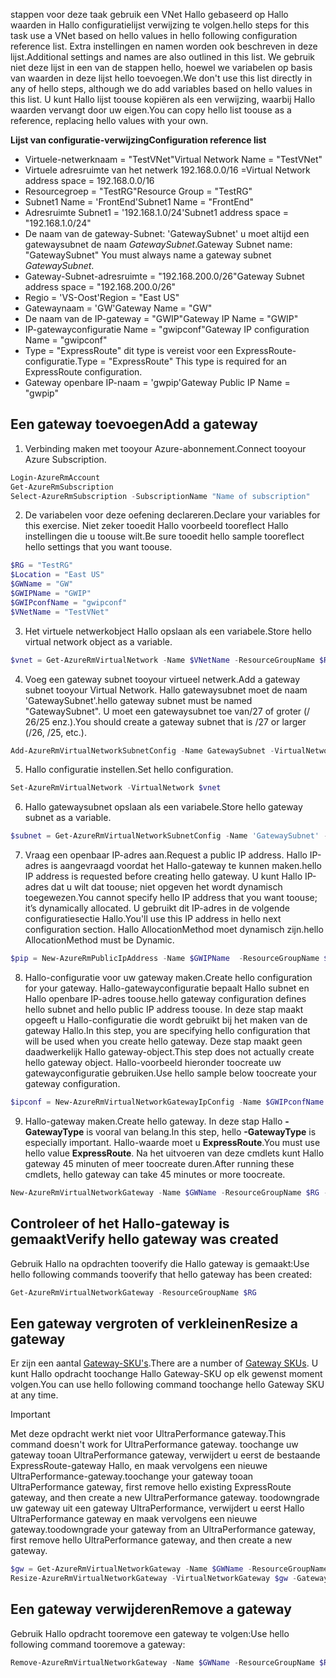 <span data-ttu-id="415bd-101">stappen voor deze taak gebruik een VNet Hallo gebaseerd op Hallo waarden in Hallo configuratielijst verwijzing te volgen.</span><span class="sxs-lookup"><span data-stu-id="415bd-101">hello steps for this task use a VNet based on hello values in hello following configuration reference list.</span></span> <span data-ttu-id="415bd-102">Extra instellingen en namen worden ook beschreven in deze lijst.</span><span class="sxs-lookup"><span data-stu-id="415bd-102">Additional settings and names are also outlined in this list.</span></span> <span data-ttu-id="415bd-103">We gebruik niet deze lijst in een van de stappen hello, hoewel we variabelen op basis van waarden in deze lijst hello toevoegen.</span><span class="sxs-lookup"><span data-stu-id="415bd-103">We don't use this list directly in any of hello steps, although we do add variables based on hello values in this list.</span></span> <span data-ttu-id="415bd-104">U kunt Hallo lijst toouse kopiëren als een verwijzing, waarbij Hallo waarden vervangt door uw eigen.</span><span class="sxs-lookup"><span data-stu-id="415bd-104">You can copy hello list toouse as a reference, replacing hello values with your own.</span></span>

<span data-ttu-id="415bd-105">**Lijst van configuratie-verwijzing**</span><span class="sxs-lookup"><span data-stu-id="415bd-105">**Configuration reference list**</span></span>

* <span data-ttu-id="415bd-106">Virtuele-netwerknaam = "TestVNet"</span><span class="sxs-lookup"><span data-stu-id="415bd-106">Virtual Network Name = "TestVNet"</span></span>
* <span data-ttu-id="415bd-107">Virtuele adresruimte van het netwerk 192.168.0.0/16 =</span><span class="sxs-lookup"><span data-stu-id="415bd-107">Virtual Network address space = 192.168.0.0/16</span></span>
* <span data-ttu-id="415bd-108">Resourcegroep = "TestRG"</span><span class="sxs-lookup"><span data-stu-id="415bd-108">Resource Group = "TestRG"</span></span>
* <span data-ttu-id="415bd-109">Subnet1 Name = 'FrontEnd'</span><span class="sxs-lookup"><span data-stu-id="415bd-109">Subnet1 Name = "FrontEnd"</span></span> 
* <span data-ttu-id="415bd-110">Adresruimte Subnet1 = '192.168.1.0/24'</span><span class="sxs-lookup"><span data-stu-id="415bd-110">Subnet1 address space = "192.168.1.0/24"</span></span>
* <span data-ttu-id="415bd-111">De naam van de gateway-Subnet: 'GatewaySubnet' u moet altijd een gatewaysubnet de naam *GatewaySubnet*.</span><span class="sxs-lookup"><span data-stu-id="415bd-111">Gateway Subnet name: "GatewaySubnet" You must always name a gateway subnet *GatewaySubnet*.</span></span>
* <span data-ttu-id="415bd-112">Gateway-Subnet-adresruimte = "192.168.200.0/26"</span><span class="sxs-lookup"><span data-stu-id="415bd-112">Gateway Subnet address space = "192.168.200.0/26"</span></span>
* <span data-ttu-id="415bd-113">Regio = 'VS-Oost'</span><span class="sxs-lookup"><span data-stu-id="415bd-113">Region = "East US"</span></span>
* <span data-ttu-id="415bd-114">Gatewaynaam = 'GW'</span><span class="sxs-lookup"><span data-stu-id="415bd-114">Gateway Name = "GW"</span></span>
* <span data-ttu-id="415bd-115">De naam van de IP-gateway = "GWIP"</span><span class="sxs-lookup"><span data-stu-id="415bd-115">Gateway IP Name = "GWIP"</span></span>
* <span data-ttu-id="415bd-116">IP-gatewayconfiguratie Name = "gwipconf"</span><span class="sxs-lookup"><span data-stu-id="415bd-116">Gateway IP configuration Name = "gwipconf"</span></span>
* <span data-ttu-id="415bd-117">Type = "ExpressRoute" dit type is vereist voor een ExpressRoute-configuratie.</span><span class="sxs-lookup"><span data-stu-id="415bd-117">Type = "ExpressRoute" This type is required for an ExpressRoute configuration.</span></span>
* <span data-ttu-id="415bd-118">Gateway openbare IP-naam = 'gwpip'</span><span class="sxs-lookup"><span data-stu-id="415bd-118">Gateway Public IP Name = "gwpip"</span></span>

## <a name="add-a-gateway"></a><span data-ttu-id="415bd-119">Een gateway toevoegen</span><span class="sxs-lookup"><span data-stu-id="415bd-119">Add a gateway</span></span>
1. <span data-ttu-id="415bd-120">Verbinding maken met tooyour Azure-abonnement.</span><span class="sxs-lookup"><span data-stu-id="415bd-120">Connect tooyour Azure Subscription.</span></span>

  ```powershell 
  Login-AzureRmAccount
  Get-AzureRmSubscription 
  Select-AzureRmSubscription -SubscriptionName "Name of subscription"
  ```
2. <span data-ttu-id="415bd-121">De variabelen voor deze oefening declareren.</span><span class="sxs-lookup"><span data-stu-id="415bd-121">Declare your variables for this exercise.</span></span> <span data-ttu-id="415bd-122">Niet zeker tooedit Hallo voorbeeld tooreflect Hallo instellingen die u toouse wilt.</span><span class="sxs-lookup"><span data-stu-id="415bd-122">Be sure tooedit hello sample tooreflect hello settings that you want toouse.</span></span>

  ```powershell 
  $RG = "TestRG"
  $Location = "East US"
  $GWName = "GW"
  $GWIPName = "GWIP"
  $GWIPconfName = "gwipconf"
  $VNetName = "TestVNet"
  ```
3. <span data-ttu-id="415bd-123">Het virtuele netwerkobject Hallo opslaan als een variabele.</span><span class="sxs-lookup"><span data-stu-id="415bd-123">Store hello virtual network object as a variable.</span></span>

  ```powershell
  $vnet = Get-AzureRmVirtualNetwork -Name $VNetName -ResourceGroupName $RG
  ```
4. <span data-ttu-id="415bd-124">Voeg een gateway subnet tooyour virtueel netwerk.</span><span class="sxs-lookup"><span data-stu-id="415bd-124">Add a gateway subnet tooyour Virtual Network.</span></span> <span data-ttu-id="415bd-125">Hallo gatewaysubnet moet de naam 'GatewaySubnet'.</span><span class="sxs-lookup"><span data-stu-id="415bd-125">hello gateway subnet must be named "GatewaySubnet".</span></span> <span data-ttu-id="415bd-126">U moet een gatewaysubnet toe van/27 of groter (/ 26/25 enz.).</span><span class="sxs-lookup"><span data-stu-id="415bd-126">You should create a gateway subnet that is /27 or larger (/26, /25, etc.).</span></span>

  ```powershell
  Add-AzureRmVirtualNetworkSubnetConfig -Name GatewaySubnet -VirtualNetwork $vnet -AddressPrefix 192.168.200.0/26
  ```
5. <span data-ttu-id="415bd-127">Hallo configuratie instellen.</span><span class="sxs-lookup"><span data-stu-id="415bd-127">Set hello configuration.</span></span>

  ```powershell
  Set-AzureRmVirtualNetwork -VirtualNetwork $vnet
  ```
6. <span data-ttu-id="415bd-128">Hallo gatewaysubnet opslaan als een variabele.</span><span class="sxs-lookup"><span data-stu-id="415bd-128">Store hello gateway subnet as a variable.</span></span>

  ```powershell
  $subnet = Get-AzureRmVirtualNetworkSubnetConfig -Name 'GatewaySubnet' -VirtualNetwork $vnet
  ```
7. <span data-ttu-id="415bd-129">Vraag een openbaar IP-adres aan.</span><span class="sxs-lookup"><span data-stu-id="415bd-129">Request a public IP address.</span></span> <span data-ttu-id="415bd-130">Hallo IP-adres is aangevraagd voordat het Hallo-gateway te kunnen maken.</span><span class="sxs-lookup"><span data-stu-id="415bd-130">hello IP address is requested before creating hello gateway.</span></span> <span data-ttu-id="415bd-131">U kunt Hallo IP-adres dat u wilt dat toouse; niet opgeven het wordt dynamisch toegewezen.</span><span class="sxs-lookup"><span data-stu-id="415bd-131">You cannot specify hello IP address that you want toouse; it’s dynamically allocated.</span></span> <span data-ttu-id="415bd-132">U gebruikt dit IP-adres in de volgende configuratiesectie Hallo.</span><span class="sxs-lookup"><span data-stu-id="415bd-132">You'll use this IP address in hello next configuration section.</span></span> <span data-ttu-id="415bd-133">Hallo AllocationMethod moet dynamisch zijn.</span><span class="sxs-lookup"><span data-stu-id="415bd-133">hello AllocationMethod must be Dynamic.</span></span>

  ```powershell
  $pip = New-AzureRmPublicIpAddress -Name $GWIPName  -ResourceGroupName $RG -Location $Location -AllocationMethod Dynamic
  ```
8. <span data-ttu-id="415bd-134">Hallo-configuratie voor uw gateway maken.</span><span class="sxs-lookup"><span data-stu-id="415bd-134">Create hello configuration for your gateway.</span></span> <span data-ttu-id="415bd-135">Hallo-gatewayconfiguratie bepaalt Hallo subnet en Hallo openbare IP-adres toouse.</span><span class="sxs-lookup"><span data-stu-id="415bd-135">hello gateway configuration defines hello subnet and hello public IP address toouse.</span></span> <span data-ttu-id="415bd-136">In deze stap maakt opgeeft u Hallo-configuratie die wordt gebruikt bij het maken van de gateway Hallo.</span><span class="sxs-lookup"><span data-stu-id="415bd-136">In this step, you are specifying hello configuration that will be used when you create hello gateway.</span></span> <span data-ttu-id="415bd-137">Deze stap maakt geen daadwerkelijk Hallo gateway-object.</span><span class="sxs-lookup"><span data-stu-id="415bd-137">This step does not actually create hello gateway object.</span></span> <span data-ttu-id="415bd-138">Hallo-voorbeeld hieronder toocreate uw gatewayconfiguratie gebruiken.</span><span class="sxs-lookup"><span data-stu-id="415bd-138">Use hello sample below toocreate your gateway configuration.</span></span>

  ```powershell
  $ipconf = New-AzureRmVirtualNetworkGatewayIpConfig -Name $GWIPconfName -Subnet $subnet -PublicIpAddress $pip
  ```
9. <span data-ttu-id="415bd-139">Hallo-gateway maken.</span><span class="sxs-lookup"><span data-stu-id="415bd-139">Create hello gateway.</span></span> <span data-ttu-id="415bd-140">In deze stap Hallo **- GatewayType** is vooral van belang.</span><span class="sxs-lookup"><span data-stu-id="415bd-140">In this step, hello **-GatewayType** is especially important.</span></span> <span data-ttu-id="415bd-141">Hallo-waarde moet u **ExpressRoute**.</span><span class="sxs-lookup"><span data-stu-id="415bd-141">You must use hello value **ExpressRoute**.</span></span> <span data-ttu-id="415bd-142">Na het uitvoeren van deze cmdlets kunt Hallo gateway 45 minuten of meer toocreate duren.</span><span class="sxs-lookup"><span data-stu-id="415bd-142">After running these cmdlets, hello gateway can take 45 minutes or more toocreate.</span></span>

  ```powershell
  New-AzureRmVirtualNetworkGateway -Name $GWName -ResourceGroupName $RG -Location $Location -IpConfigurations $ipconf -GatewayType Expressroute -GatewaySku Standard
  ```

## <a name="verify-hello-gateway-was-created"></a><span data-ttu-id="415bd-143">Controleer of het Hallo-gateway is gemaakt</span><span class="sxs-lookup"><span data-stu-id="415bd-143">Verify hello gateway was created</span></span>
<span data-ttu-id="415bd-144">Gebruik Hallo na opdrachten tooverify die Hallo gateway is gemaakt:</span><span class="sxs-lookup"><span data-stu-id="415bd-144">Use hello following commands tooverify that hello gateway has been created:</span></span>

```powershell
Get-AzureRmVirtualNetworkGateway -ResourceGroupName $RG
```

## <a name="resize-a-gateway"></a><span data-ttu-id="415bd-145">Een gateway vergroten of verkleinen</span><span class="sxs-lookup"><span data-stu-id="415bd-145">Resize a gateway</span></span>
<span data-ttu-id="415bd-146">Er zijn een aantal [Gateway-SKU's](../articles/expressroute/expressroute-about-virtual-network-gateways.md).</span><span class="sxs-lookup"><span data-stu-id="415bd-146">There are a number of [Gateway SKUs](../articles/expressroute/expressroute-about-virtual-network-gateways.md).</span></span> <span data-ttu-id="415bd-147">U kunt Hallo opdracht toochange Hallo Gateway-SKU op elk gewenst moment volgen.</span><span class="sxs-lookup"><span data-stu-id="415bd-147">You can use hello following command toochange hello Gateway SKU at any time.</span></span>

> [!IMPORTANT]
> <span data-ttu-id="415bd-148">Met deze opdracht werkt niet voor UltraPerformance gateway.</span><span class="sxs-lookup"><span data-stu-id="415bd-148">This command doesn't work for UltraPerformance gateway.</span></span> <span data-ttu-id="415bd-149">toochange uw gateway tooan UltraPerformance gateway, verwijdert u eerst de bestaande ExpressRoute-gateway Hallo, en maak vervolgens een nieuwe UltraPerformance-gateway.</span><span class="sxs-lookup"><span data-stu-id="415bd-149">toochange your gateway tooan UltraPerformance gateway, first remove hello existing ExpressRoute gateway, and then create a new UltraPerformance gateway.</span></span> <span data-ttu-id="415bd-150">toodowngrade uw gateway uit een gateway UltraPerformance, verwijdert u eerst Hallo UltraPerformance gateway en maak vervolgens een nieuwe gateway.</span><span class="sxs-lookup"><span data-stu-id="415bd-150">toodowngrade your gateway from an UltraPerformance gateway, first remove hello UltraPerformance gateway, and then create a new gateway.</span></span>
> 
> 

```powershell
$gw = Get-AzureRmVirtualNetworkGateway -Name $GWName -ResourceGroupName $RG
Resize-AzureRmVirtualNetworkGateway -VirtualNetworkGateway $gw -GatewaySku HighPerformance
```

## <a name="remove-a-gateway"></a><span data-ttu-id="415bd-151">Een gateway verwijderen</span><span class="sxs-lookup"><span data-stu-id="415bd-151">Remove a gateway</span></span>
<span data-ttu-id="415bd-152">Gebruik Hallo opdracht tooremove een gateway te volgen:</span><span class="sxs-lookup"><span data-stu-id="415bd-152">Use hello following command tooremove a gateway:</span></span>

```powershell
Remove-AzureRmVirtualNetworkGateway -Name $GWName -ResourceGroupName $RG
```